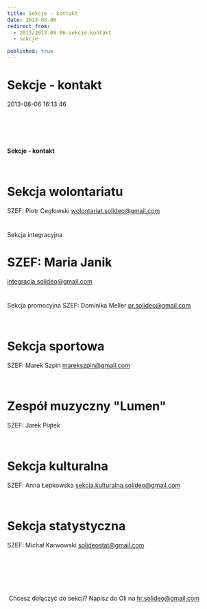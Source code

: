 ```yaml
---
title: Sekcje - kontakt
date: 2013-08-06
redirect_from: 
  - 2013/2013.08.06-sekcje-kontakt
  - sekcje

published: true
---
```




# Sekcje - kontakt

<time>2013-08-06 16:13:46</time>


#  

**Sekcje - kontakt**


 


# Sekcja wolontariatu
SZEF: Piotr Cegłowski
wolontariat.solideo@gmail.com

# 
Sekcja integracyjna

# SZEF: Maria Janik
integracja.solideo@gmail.com

# 

Sekcja promocyjna
SZEF: Dominika Meller
pr.solideo@gmail.com

 


# Sekcja sportowa
SZEF: Marek Szpin
marekszpin@gmail.com

 


# Zespół muzyczny "Lumen"
SZEF: Jarek Piątek

 


# Sekcja kulturalna
SZEF: Anna Łepkowska
sekcja.kulturalna.solideo@gmail.com

 


# Sekcja statystyczna
SZEF: Michał Karwowski
solideostat@gmail.com

 


 


 


 Chcesz dołączyć do sekcji? Napisz do Oli na hr.solideo@gmail.com 


 


 


<!--{{json:{"created_date":"2013-08-06 16:13:46","publish_down":"0000-00-00 00:00:00","id":"5273"}}}-->